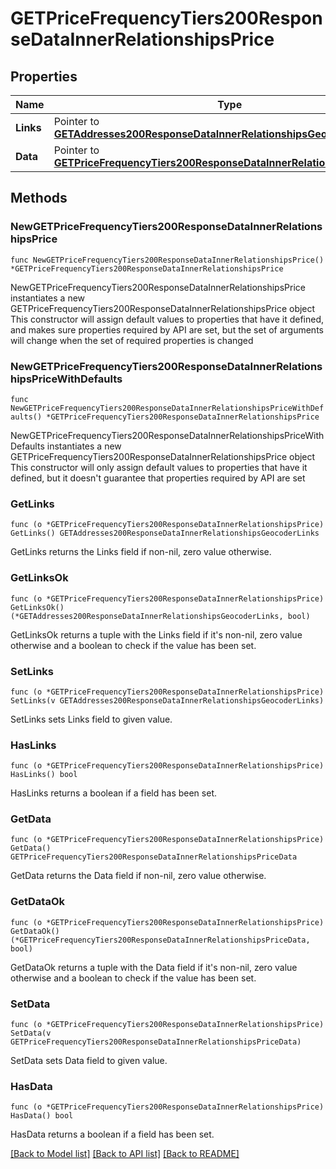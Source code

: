# GETPriceFrequencyTiers200ResponseDataInnerRelationshipsPrice

## Properties

Name | Type | Description | Notes
------------ | ------------- | ------------- | -------------
**Links** | Pointer to [**GETAddresses200ResponseDataInnerRelationshipsGeocoderLinks**](GETAddresses200ResponseDataInnerRelationshipsGeocoderLinks.md) |  | [optional] 
**Data** | Pointer to [**GETPriceFrequencyTiers200ResponseDataInnerRelationshipsPriceData**](GETPriceFrequencyTiers200ResponseDataInnerRelationshipsPriceData.md) |  | [optional] 

## Methods

### NewGETPriceFrequencyTiers200ResponseDataInnerRelationshipsPrice

`func NewGETPriceFrequencyTiers200ResponseDataInnerRelationshipsPrice() *GETPriceFrequencyTiers200ResponseDataInnerRelationshipsPrice`

NewGETPriceFrequencyTiers200ResponseDataInnerRelationshipsPrice instantiates a new GETPriceFrequencyTiers200ResponseDataInnerRelationshipsPrice object
This constructor will assign default values to properties that have it defined,
and makes sure properties required by API are set, but the set of arguments
will change when the set of required properties is changed

### NewGETPriceFrequencyTiers200ResponseDataInnerRelationshipsPriceWithDefaults

`func NewGETPriceFrequencyTiers200ResponseDataInnerRelationshipsPriceWithDefaults() *GETPriceFrequencyTiers200ResponseDataInnerRelationshipsPrice`

NewGETPriceFrequencyTiers200ResponseDataInnerRelationshipsPriceWithDefaults instantiates a new GETPriceFrequencyTiers200ResponseDataInnerRelationshipsPrice object
This constructor will only assign default values to properties that have it defined,
but it doesn't guarantee that properties required by API are set

### GetLinks

`func (o *GETPriceFrequencyTiers200ResponseDataInnerRelationshipsPrice) GetLinks() GETAddresses200ResponseDataInnerRelationshipsGeocoderLinks`

GetLinks returns the Links field if non-nil, zero value otherwise.

### GetLinksOk

`func (o *GETPriceFrequencyTiers200ResponseDataInnerRelationshipsPrice) GetLinksOk() (*GETAddresses200ResponseDataInnerRelationshipsGeocoderLinks, bool)`

GetLinksOk returns a tuple with the Links field if it's non-nil, zero value otherwise
and a boolean to check if the value has been set.

### SetLinks

`func (o *GETPriceFrequencyTiers200ResponseDataInnerRelationshipsPrice) SetLinks(v GETAddresses200ResponseDataInnerRelationshipsGeocoderLinks)`

SetLinks sets Links field to given value.

### HasLinks

`func (o *GETPriceFrequencyTiers200ResponseDataInnerRelationshipsPrice) HasLinks() bool`

HasLinks returns a boolean if a field has been set.

### GetData

`func (o *GETPriceFrequencyTiers200ResponseDataInnerRelationshipsPrice) GetData() GETPriceFrequencyTiers200ResponseDataInnerRelationshipsPriceData`

GetData returns the Data field if non-nil, zero value otherwise.

### GetDataOk

`func (o *GETPriceFrequencyTiers200ResponseDataInnerRelationshipsPrice) GetDataOk() (*GETPriceFrequencyTiers200ResponseDataInnerRelationshipsPriceData, bool)`

GetDataOk returns a tuple with the Data field if it's non-nil, zero value otherwise
and a boolean to check if the value has been set.

### SetData

`func (o *GETPriceFrequencyTiers200ResponseDataInnerRelationshipsPrice) SetData(v GETPriceFrequencyTiers200ResponseDataInnerRelationshipsPriceData)`

SetData sets Data field to given value.

### HasData

`func (o *GETPriceFrequencyTiers200ResponseDataInnerRelationshipsPrice) HasData() bool`

HasData returns a boolean if a field has been set.


[[Back to Model list]](../README.md#documentation-for-models) [[Back to API list]](../README.md#documentation-for-api-endpoints) [[Back to README]](../README.md)


